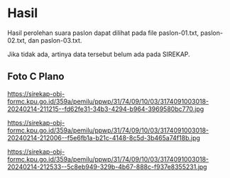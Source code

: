 # Hasil

Hasil perolehan suara paslon dapat dilihat pada file paslon-01.txt, paslon-02.txt, dan paslon-03.txt.

Jika tidak ada, artinya data tersebut belum ada pada SIREKAP.

## Foto C Plano

https://sirekap-obj-formc.kpu.go.id/359a/pemilu/ppwp/31/74/09/10/03/3174091003018-20240214-211215--fd62fe31-34b3-4294-b964-3969580bc770.jpg

https://sirekap-obj-formc.kpu.go.id/359a/pemilu/ppwp/31/74/09/10/03/3174091003018-20240214-212006--f5e6fb1a-b21c-4148-8c5d-3b465a74f18b.jpg

https://sirekap-obj-formc.kpu.go.id/359a/pemilu/ppwp/31/74/09/10/03/3174091003018-20240214-212533--5c8eb949-329b-4b67-888c-f937e8355231.jpg
